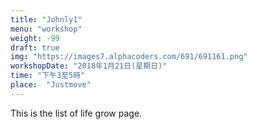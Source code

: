 ```yaml
---
title: "Johnly1"
menu: "workshop"
weight: -99
draft: true
img: "https://images7.alphacoders.com/691/691161.png"
workshopDate: "2018年1月21日(星期日)"
time: "下午3至5時"
place:  "Justmove"
---
```

This is the list of life grow page.
